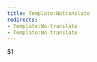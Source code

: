 ```yaml
---
title: Template:Notranslate
redirects:
- Template:No-translate
- Template:No translate
---
```


<span data-translate="no">$1</span>

